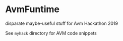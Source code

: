 # AvmFuntime
disparate maybe-useful stuff for Avm Hackathon 2019 

See `myhack` directory for AVM code snippets
